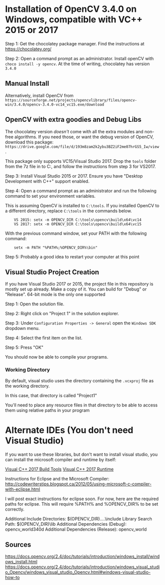 # Installation of OpenCV 3.4.0 on Windows, compatible with VC++ 2015 or 2017

Step 1: Get the chocolatey package manager. Find the instructions at https://chocolatey.org/

Step 2: Open a command prompt as an administrator. Install openCV with `choco install -y opencv`. At the time of writing, chocolatey has version `3.4.0`

## Manual Install
Alternatively, install OpenCV from `https://sourceforge.net/projects/opencvlibrary/files/opencv-win/3.4.0/opencv-3.4.0-vc14_vc15.exe/download`

## OpenCV with extra goodies and Debug Libs
The chocolatey version *doesn't* come with all the extra modules and non-free algorithms. If you need those, or want the debug version of OpenCV, download this package: `https://drive.google.com/file/d/193m8zam2k2ybu3BZ2iF2me07hrGS5_Iw/view`.

This package only supports VC15/Visual Studio 2017. Drop the `tools` folder from the 7z file in to C:, and follow the instructions from step 3 for VS2017.

Step 3: Install Visual Studio  2015 or 2017. Ensure you have "Desktop Development with C++" support enabled.

Step 4: Open a command prompt as an administrator and run the following command to set your environment variables. 

This is assuming OpenCV is installed to `C:\tools`. If you installed OpenCV to a different directory, replace `C:\tools` in the commands below.

		VS 2015: setx -m OPENCV_DIR C:\tools\opencv\build\x64\vc14
		VS 2017: setx -m OPENCV_DIR C:\tools\opencv\build\x64\vc15

With the previous command window, set your PATH with the following command:

		setx -m PATH "%PATH%;%OPENCV_DIR%\bin"

Step 5: Probably a good idea to restart your computer at this point

##  Visual Studio Project Creation

If you have Visual Studio 2017 or 2015, the project file in this repository is mostly set up already. Make a copy of it. You can build for "Debug" or "Release". 64-bit mode is the only one supported

Step 1: Open the solution file.

Step 2: Right click on "Project 1" in the solution explorer.

Step 3: Under `Configuration Properties -> General` open the `Windows SDK` dropdown menu.

Step 4: Select the first item on the list.

Step 5: Press "OK"

You should now be able to compile your programs.

### Working Directory

By default, visual studio uses the directory containing the `.vcxproj` file as the working directory. 

In this case, that directory is called "Project1"

You'll need to place any resource files in that directory to be able to access them using relative paths in your program

# Alternate IDEs (You don't need Visual Studio)

If you want to use these libraries, but don't want to install visual studio, you can install the microsoft compiler and runtime by itself:

[Visual C++ 2017 Build Tools](https://www.visualstudio.com/thank-you-downloading-visual-studio/?sku=BuildTools&rel=15)
[Visual C++ 2017 Runtime](https://aka.ms/vs/15/release/VC_redist.x64.exe)

Instructions for Eclipse and the Microsoft Compiler: http://codewriterstips.blogspot.ca/2012/05/using-microsoft-c-compiler-with-eclipse.html

I will post exact instructions for eclipse soon. For now, here are the required paths for eclipse. This will require %PATH% and %OPENCV_DIR% to be set correctly.

Additional Include Directories: $(OPENCV_DIR)\..\..\include
Library Search Path: $(OPENCV_DIR)\lib
Additional Dependencies (Debug): opencv_world340d
Additional Dependencies (Release): opencv_world

## Sources
https://docs.opencv.org/2.4/doc/tutorials/introduction/windows_install/windows_install.html
https://docs.opencv.org/2.4/doc/tutorials/introduction/windows_visual_studio_Opencv/windows_visual_studio_Opencv.html#windows-visual-studio-how-to
